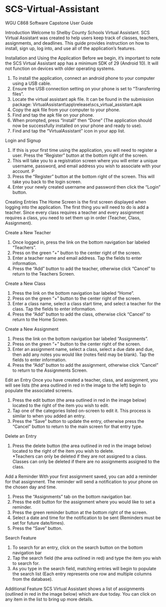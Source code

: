 # SCS-Virtual-Assistant
WGU C868 Software Capstone
User Guide


Introduction
Welcome to Shelby County Schools Virtual Assistant. SCS Virtual Assistant was created to help users keep track of classes, teachers, assignments, and deadlines. This guide provides instruction on how to install, sign up, log into, and use all of the application’s features.

Installation and Using the Application
Before we begin, it’s important to note the SCS Virtual Assistant app has a minimum SDK of 29 (Android 10). It will not function on devices with older operating systems.
1.	To install the application, connect an android phone to your computer using a USB cable. 
2.	Ensure the USB connection setting on your phone is set to “Transferring files”.
3.  Locate the virtual assistant apk file. It can be found in the submission package:   VirtualAssistant\app\release\scs_virtual_assistant.apk
4.	Copy the apk file from your computer to your phone.
5.	Find and tap the apk file on your phone.
6.	When prompted, press “Install” then “Done” (The application should now be successfully installed on your phone and ready to use).
7.  Find and tap the “VirtualAssistant” icon in your app list.


Login and Signup
1.	If this is your first time using the application, you will need to register a user. Press the “Register” button at the bottom right of the screen.
2.	This will take you to a registration screen where you will enter a unique username, password, and email address you wish to associate with your account. P
3.	Press the “Register” button at the bottom right of the screen. This will take you back to the login screen.
4.	Enter your newly created username and password then click the “Login” button.

Creating Entries
The Home Screen is the first screen displayed when logging into the application. The first thing you will need to do is add a teacher. Since every class requires a teacher and every assignment requires a class, you need to set them up in order (Teacher, Class, Assignment). 

Create a New Teacher
1.	Once logged in, press the link on the bottom navigation bar labeled “Teachers”. 
2.	Press on the green “+” button to the center right of the screen. 
3.	Enter a teacher name and email address. Tap the fields to enter information.
4.	Press the “Add” button to add the teacher, otherwise click “Cancel” to return to the Teachers Screen.

Create a New Class
1.	Press the link on the bottom navigation bar labeled “Home”. 
2.	Press on the green “+” button to the center right of the screen. 
3.	Enter a class name, select a class start time, and select a teacher for the class. Tap the fields to enter information. 
4.	Press the “Add” button to add the class, otherwise click “Cancel” to return to the Home Screen.

Create a New Assignment
1.	Press the link on the bottom navigation bar labeled “Assignments”. 
2.	Press on the green “+” button to the center right of the screen. 
3.	Enter an assignment name, select a class, select a due date and due, then add any notes you would like (notes field may be blank). Tap the fields to enter information.
4.	Press the “Add” button to add the assignment, otherwise click “Cancel” to return to the Assignments Screen.

Edit an Entry
Once you have created a teacher, class, and assignment, you will see lists (the area outlined in red in the image to the left) begin to populate the associated screens.
1.	Press the edit button (the area outlined in red in the image below) located to the right of the item you wish to edit. 
2.	Tap one of the categories listed on-screen to edit it. This process is similar to when you added an entry.
3.	Press the “Save” button to update the entry, otherwise press the “Cancel” button to return to the main screen for that entry type.

Delete an Entry
1.	Press the delete button (the area outlined in red in the image below) located to the right of the item you wish to delete.	 
*Teachers can only be deleted if they are not assigned to a class. Classes can only be deleted if there are no assignments assigned to the class.

Add a Reminder
With your first assignment saved, you can add a reminder for that assignment. The reminder will send a notification to your phone on the chosen day and time. 
1.	Press the “Assignments” tab on the bottom navigation bar.
2.	Press the edit button for the assignment where you would like to set a reminder.
3.	Press the green reminder button at the bottom right of the screen. 
4.	Select a date and time for the notification to be sent (Reminders must be set for future date/times).
5.	Press the “Save” button.

Search Feature
1.	To search for an entry, click on the search button on the bottom navigation bar 
2.	Tap the search field (the area outlined in red) and type the item you wish to search for.  
3.	As you type in the search field, matching entries will begin to populate the search list (Each entry represents one row and multiple columns from the database).

Additional Feature
SCS Virtual Assistant shows a list of assignments (outlined in red in the image below) which are due today. You can click on any item in the list to bring up more details.
